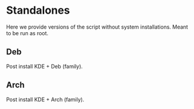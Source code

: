 # Standalones

Here we provide versions of the script without system installations. Meant to be run as root. 

## Deb 
Post install KDE + Deb (family).

## Arch
Post install KDE + Arch (family).
